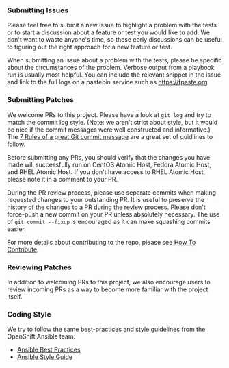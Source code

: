 ### Submitting Issues

Please feel free to submit a new issue to highlight a problem with the tests
or to start a discussion about a feature or test you would like to add.  We
don't want to waste anyone's time, so these early discussions can be useful
to figuring out the right approach for a new feature or test.

When submitting an issue about a problem with the tests, please be specific
about the circumstances of the problem.  Verbose output from a playbook run
is usually most helpful.  You can include the relevant snippet in the issue
and link to the full logs on a pastebin service such as https://fpaste.org

### Submitting Patches

We welcome PRs to this project.  Please have a look at `git log` and try
to match the commit log style.  (Note: we aren't strict about style, but
it would be nice if the commit messages were well constructed and
informative.)  The [7 Rules of a great Git commit message](https://chris.beams.io/posts/git-commit/#seven-rules) are a great set of guidlines to follow.

Before submitting any PRs, you should verify that the changes you have
made will successfully run on CentOS Atomic Host, Fedora Atomic Host, and
RHEL Atomic Host.  If you don't have access to RHEL Atomic Host, please
note it in a comment to your PR.

During the PR review process, please use separate commits when making
requested changes to your outstanding PR.  It is useful to preserve the
history of the changes to a PR during the review process.  Please don't
force-push a new commit on your PR unless absolutely necessary.  The use
of `git commit --fixup` is encouraged as it can make squashing commits
easier.

For more details about contributing to the repo, please see [How To Contribute](/docs/howto_contribute.md).

### Reviewing Patches

In addition to welcoming PRs to this project, we also encourage users to
review incoming PRs as a way to become more familiar with the project
itself.

### Coding Style

We try to follow the same best-practices and style guidelines from the
OpenShift Ansible team:
  - [Ansible Best Practices](https://github.com/openshift/openshift-ansible/blob/master/docs/best_practices_guide.adoc#ansible)
  - [Ansible Style Guide](https://github.com/openshift/openshift-ansible/blob/master/docs/style_guide.adoc#ansible)
